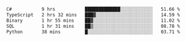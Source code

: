 <!--START_SECTION:waka-->

```txt
C#           9 hrs           █████████████░░░░░░░░░░░░   51.66 %
TypeScript   2 hrs 32 mins   ███▓░░░░░░░░░░░░░░░░░░░░░   14.59 %
Binary       1 hr 55 mins    ██▓░░░░░░░░░░░░░░░░░░░░░░   11.02 %
SQL          1 hr 31 mins    ██▒░░░░░░░░░░░░░░░░░░░░░░   08.78 %
Python       38 mins         █░░░░░░░░░░░░░░░░░░░░░░░░   03.71 %
```

<!--END_SECTION:waka-->
